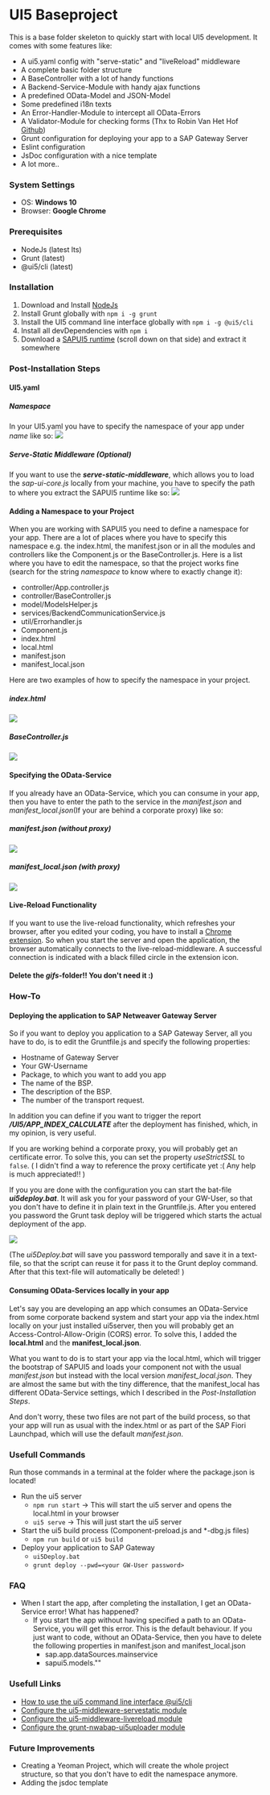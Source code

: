 # UI5 Baseproject
This is a base folder skeleton to quickly start with local UI5
development. It comes with some features like:
* A ui5.yaml config with "serve-static" and "liveReload" middleware
* A complete basic folder structure
* A BaseController with a lot of handy functions
* A Backend-Service-Module with handy ajax functions
* A predefined OData-Model and JSON-Model
* Some predefined i18n texts
* An Error-Handler-Module to intercept all OData-Errors
* A Validator-Module for checking forms (Thx to Robin Van Het Hof
  [Github](https://github.com/qualiture/ui5-validator))
* Grunt configuration for deploying your app to a SAP Gateway Server
* Eslint configuration
* JsDoc configuration with a nice template
* A lot more..

### System Settings
* OS: **Windows 10**
* Browser: **Google Chrome**

### Prerequisites

* NodeJs (latest lts)
* Grunt (latest)
* @ui5/cli (latest)

### Installation

1. Download and Install [NodeJs](https://nodejs.org/en/download/)
2. Install Grunt globally with `npm i -g grunt`
3. Install the UI5 command line interface globally with `npm i -g
   @ui5/cli`
4. Install all devDependencies with `npm i`
4. Download a [SAPUI5 runtime](https://tools.hana.ondemand.com/#sapui5)
   (scroll down on that side) and extract it somewhere

### Post-Installation Steps

#### UI5.yaml
##### Namespace 
In your UI5.yaml you have to specify the namespace of your app under
*name* like so: ![](gifs/ui5yaml-id.gif)

##### Serve-Static Middleware (Optional)
If you want to use the **_serve-static-middleware_**, which allows you
to load the *sap-ui-core.js* locally from your machine, you have to
specify the path to where you extract the SAPUI5 runtime like so:
![](gifs/ui5yaml-servestatic.gif)

#### Adding a Namespace to your Project
When you are working with SAPUI5 you need to define a namespace for your
app. There are a lot of places where you have to specify this namespace
e.g. the index.html, the manifest.json or in all the modules and
controllers like the Component.js or the BaseController.js. Here is a
list where you have to edit the namespace, so that the project works
fine (search for the string _namespace_ to know where to exactly change
it):
* controller/App.controller.js
* controller/BaseController.js
* model/ModelsHelper.js
* services/BackendCommunicationService.js
* util/Errorhandler.js
* Component.js
* index.html
* local.html
* manifest.json
* manifest_local.json

Here are two examples of how to specify the namespace in your project.

##### index.html
![](gifs/namespace-index.gif)

##### BaseController.js
![](gifs/namespace-baseController.gif)

#### Specifying the OData-Service
If you already have an OData-Service, which you can consume in your app,
then you have to enter the path to the service in the _manifest.json_
and _manifest_local.json_(If your are behind a corporate proxy) like so:

##### manifest.json (without proxy)
![](gifs/odata-noproxy.gif)

##### manifest_local.json (with proxy)
![](gifs/odata-proxy.gif)

#### Live-Reload Functionality
If you want to use the live-reload functionality, which refreshes your
browser, after you edited your coding, you have to install a [Chrome
extension](https://chrome.google.com/webstore/detail/livereload/jnihajbhpnppcggbcgedagnkighmdlei).
So when you start the server and open the application, the browser
automatically connects to the live-reload-middleware. A successful
connection is indicated with a black filled circle in the extension
icon.

#### Delete the *gifs*-folder!! You don't need it :)

### How-To

#### Deploying the application to SAP Netweaver Gateway Server
So if you want to deploy you application to a SAP Gateway Server, all
you have to do, is to edit the Gruntfile.js and specify the following
properties:
* Hostname of Gateway Server
* Your GW-Username
* Package, to which you want to add you app
* The name of the BSP.
* The description of the BSP.
* The number of the transport request.

In addition you can define if you want to trigger the report
**_/UI5/APP_INDEX_CALCULATE_** after the deployment has finished, which,
in my opinion, is very useful.

If you are working behind a corporate proxy, you will probably get an
certificate error. To solve this, you can set the property
*useStrictSSL* to `false`. ( I didn't find a way to reference the proxy
certificate yet :( Any help is much appreciated!! )

If you you are done with the configuration you can start the bat-file
**_ui5deploy.bat_**. It will ask you for your password of your GW-User,
so that you don't have to define it in plain text in the Gruntfile.js.
After you entered you password the Grunt task deploy will be triggered
which starts the actual deployment of the app. 

![](gifs/deployment.gif)

(The _ui5Deploy.bat_ will save you password temporally and save it in a
text-file, so that the script can reuse it for pass it to the Grunt
deploy command. After that this text-file will automatically be deleted!
)


#### Consuming OData-Services locally in your app
Let's say you are developing an app which consumes an OData-Service from
some corporate backend system and start your app via the index.html
locally on your just installed ui5server, then you will probably get an
Access-Control-Allow-Origin (CORS) error. To solve this, I added the
**local.html** and the **manifest_local.json**. 

What you want to do is to start your app via the local.html, which will
trigger the bootstrap of SAPUI5 and loads your component not with the
usual _manifest.json_ but instead with the local version
_manifest_local.json_. They are almost the same but with the tiny
difference, that the manifest_local has different OData-Service
settings, which I described in the *Post-Installation Steps*.

And don't worry, these two files are not part of the build process, so
that your app will run as usual with the index.html or as part of the
SAP Fiori Launchpad, which will use the default *manifest.json*.

### Usefull Commands
Run those commands in a terminal at the folder where the package.json is located!

* Run the ui5 server
  * `npm run start` -> This will start the ui5 server and opens the
    local.html in your browser
  * `ui5 serve` -> This will just start the ui5 server
* Start the ui5 build process (Component-preload.js and *-dbg.js files)
  * `npm run build` or `ui5 build`
* Deploy your application to SAP Gateway
  * `ui5Deploy.bat` 
  * `grunt deploy --pwd=<your GW-User password>`
  

### FAQ
* When I start the app, after completing the installation, I get an
  OData-Service error! What has happened?
  * If you start the app without having specified a path to an
    OData-Service, you will get this error. This is the default
    behaviour. If you just want to code, without an OData-Service, then
    you have to delete the following properties in manifest.json and
    manifest_local.json
    * sap.app.dataSources.mainservice
    * sapui5.models.""

### Usefull Links
* [How to use the ui5 command line interface @ui5/cli](https://sap.github.io/ui5-tooling/)
* [Configure the ui5-middleware-servestatic module](https://www.npmjs.com/package/ui5-middleware-servestatic)
* [Configure the ui5-middleware-livereload module](https://www.npmjs.com/package/ui5-middleware-livereload)
* [Configure the grunt-nwabap-ui5uploader module](https://www.npmjs.com/package/grunt-nwabap-ui5uploader)

### Future Improvements
* Creating a Yeoman Project, which will create the whole project
  structure, so that you don't have to edit the namespace anymore.
* Adding the jsdoc template



